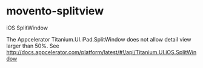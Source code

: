 # movento-splitview
iOS SplitWindow

The Appcelerator Titanium.UI.iPad.SplitWindow does not allow detail view larger than 50%. See http://docs.appcelerator.com/platform/latest/#!/api/Titanium.UI.iOS.SplitWindow
